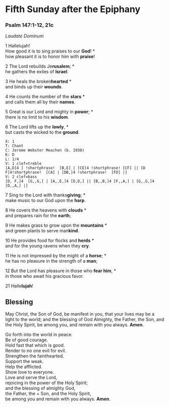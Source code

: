
# Fifth Sunday after the Epiphany
### Psalm 147:1-12, 21c

*Laudate Dominum*

1 Hallelujah!  
How good it is to sing praises to our **God**! *  
how pleasant it is to honor him with **praise**!

2 The Lord rebuilds Je**rusalem**; *  
he gathers the exiles of **Israel**.

3 He heals the broken**hearted** *  
and binds up their **wounds**.

4 He counts the number of the **stars** *  
and calls them all by their **names**.

5 Great is our Lord and mighty in **power**; *  
there is no limit to his **wisdom**.

6 The Lord lifts up the **lowly**, *  
but casts the wicked to the **ground**.

```music-abc
X: 1
T: Chant
C: Jerome Webster Meachen (b. 1930)
K: D
L: 1/4
V: 1 clef=treble
[A,D]4 ] !shortphrase!  [B,E] | [CE]4 !shortphrase! [CF] || [D F]4!shortphrase!  [CA] | [DB,]4 !shortphrase!  [FD] |]
V: 2 clef=bass
[D, F,]4  [G,,G,] | [A,,E,]4 [D,D,] || [B,,B,]4 [F,,A,] | [G,,G,]4 [D,,A,] |]
```
7 Sing to the Lord with thanks**giving**; *  
make music to our God upon the **harp**.

8 He covers the heavens with **clouds** *  
and prepares rain for the **earth**;

9 He makes grass to grow upon the **mountains** *  
and green plants to serve man**kind**.

10 He provides food for flocks and **herds** *  
and for the young ravens when they **cry**.

11 He is not impressed by the might of a **horse**; *  
he has no pleasure in the strength of a **man**;

12 But the Lord has pleasure in those who **fear him**, *  
in those who await his gracious favor.

21 Halle**lujah**!

## Blessing
May Christ, the Son of God, be manifest in you, that your lives may be a light to the world; and the blessing of God Almighty, the Father, the Son, and the Holy Spirit, be among you, and remain with you always. **Amen**.

Go forth into the world in peace.  
Be of good courage.  
Hold fast that which is good.  
Render to no one evil for evil.  
Strengthen the fainthearted.  
Support the weak.  
Help the afflicted.  
Show love to everyone.  
Love and serve the Lord,  
rejoicing in the power of the Holy Spirit;  
and the blessing of almighty God,  
the Father, the + Son, and the Holy Spirit,  
be among you and remain with you always. **Amen**.

